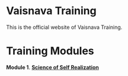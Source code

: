 # **Vaisnava Training**

This is the official website of Vaisnava Training.

# **Training Modules**

**Module 1**. **[Science of Self Realization](https://vaisnavatraining.github.io/SSR)**


